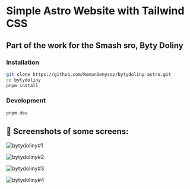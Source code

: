 # Simple Astro Website with Tailwind CSS
## Part of the work for the Smash sro, Byty Doliny


### Installation

```sh
git clone https://github.com/RomanDenysov/bytydoliny-astro.git
cd bytydoliny
pnpm install
```
### Development

```sh
pnpm dev
```

## 📸 Screenshots of some screens:

![bytydoliny#1](https://github.com/user-attachments/assets/1e251bb1-17ec-4604-a0e2-bc14fe2172c5)

![bytydoliny#2](https://github.com/user-attachments/assets/15e49b11-8415-491e-b81d-34c6f7cd9e44)

![bytydoliny#3](https://github.com/user-attachments/assets/e1ebde17-85f1-46bb-adf5-9310e4988e62)

![bytydoliny#4](https://github.com/user-attachments/assets/7ae885b7-2eb9-4e68-bc80-a6b6cce2c515)
